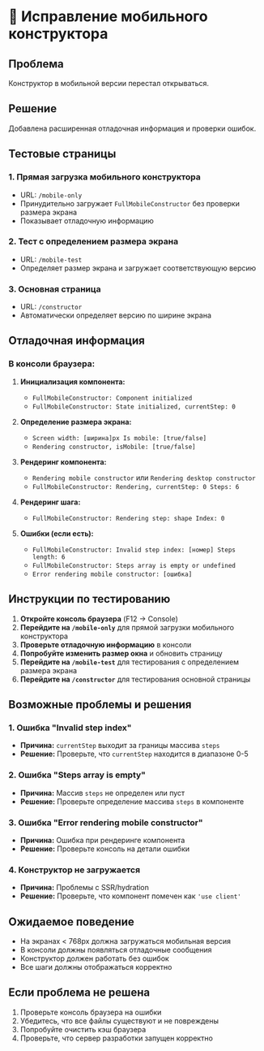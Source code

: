 # 🔧 Исправление мобильного конструктора

## Проблема
Конструктор в мобильной версии перестал открываться.

## Решение
Добавлена расширенная отладочная информация и проверки ошибок.

## Тестовые страницы

### 1. Прямая загрузка мобильного конструктора
- URL: `/mobile-only`
- Принудительно загружает `FullMobileConstructor` без проверки размера экрана
- Показывает отладочную информацию

### 2. Тест с определением размера экрана
- URL: `/mobile-test`
- Определяет размер экрана и загружает соответствующую версию

### 3. Основная страница
- URL: `/constructor`
- Автоматически определяет версию по ширине экрана

## Отладочная информация

### В консоли браузера:
1. **Инициализация компонента:**
   - `FullMobileConstructor: Component initialized`
   - `FullMobileConstructor: State initialized, currentStep: 0`

2. **Определение размера экрана:**
   - `Screen width: [ширина]px Is mobile: [true/false]`
   - `Rendering constructor, isMobile: [true/false]`

3. **Рендеринг компонента:**
   - `Rendering mobile constructor` или `Rendering desktop constructor`
   - `FullMobileConstructor: Rendering, currentStep: 0 Steps: 6`

4. **Рендеринг шага:**
   - `FullMobileConstructor: Rendering step: shape Index: 0`

5. **Ошибки (если есть):**
   - `FullMobileConstructor: Invalid step index: [номер] Steps length: 6`
   - `FullMobileConstructor: Steps array is empty or undefined`
   - `Error rendering mobile constructor: [ошибка]`

## Инструкции по тестированию

1. **Откройте консоль браузера** (F12 → Console)
2. **Перейдите на `/mobile-only`** для прямой загрузки мобильного конструктора
3. **Проверьте отладочную информацию** в консоли
4. **Попробуйте изменить размер окна** и обновить страницу
5. **Перейдите на `/mobile-test`** для тестирования с определением размера экрана
6. **Перейдите на `/constructor`** для тестирования основной страницы

## Возможные проблемы и решения

### 1. Ошибка "Invalid step index"
- **Причина:** `currentStep` выходит за границы массива `steps`
- **Решение:** Проверьте, что `currentStep` находится в диапазоне 0-5

### 2. Ошибка "Steps array is empty"
- **Причина:** Массив `steps` не определен или пуст
- **Решение:** Проверьте определение массива `steps` в компоненте

### 3. Ошибка "Error rendering mobile constructor"
- **Причина:** Ошибка при рендеринге компонента
- **Решение:** Проверьте консоль на детали ошибки

### 4. Конструктор не загружается
- **Причина:** Проблемы с SSR/hydration
- **Решение:** Проверьте, что компонент помечен как `'use client'`

## Ожидаемое поведение

- На экранах < 768px должна загружаться мобильная версия
- В консоли должны появляться отладочные сообщения
- Конструктор должен работать без ошибок
- Все шаги должны отображаться корректно

## Если проблема не решена

1. Проверьте консоль браузера на ошибки
2. Убедитесь, что все файлы существуют и не повреждены
3. Попробуйте очистить кэш браузера
4. Проверьте, что сервер разработки запущен корректно
